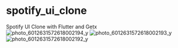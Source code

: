 # spotify_ui_clone
Spotify UI Clone with Flutter and Getx <br/>
![photo_6012631572618002194_y](https://github.com/yusufguntav/Spotify_UI_Clone/assets/72694817/78f71acf-ea64-4130-85c2-19edd9be1f02)
![photo_6012631572618002193_y](https://github.com/yusufguntav/Spotify_UI_Clone/assets/72694817/8a02877b-ad23-476a-b335-7dd97f85223f)
![photo_6012631572618002192_y](https://github.com/yusufguntav/Spotify_UI_Clone/assets/72694817/4d4339ec-c575-45b4-998b-4101f5852cf2)
